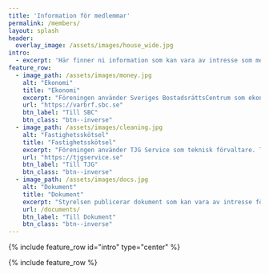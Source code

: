 ```yaml
---
title: 'Information för medlemmar'
permalink: /members/
layout: splash
header:
  overlay_image: /assets/images/house_wide.jpg
intro:
  - excerpt: 'Här finner ni information som kan vara av intresse som medlem i BRF Stenklevsgatan 1' 
feature_row:
  - image_path: /assets/images/money.jpg
    alt: "Ekonomi"
    title: "Ekonomi"
    excerpt: "Föreningen använder Sveriges BostadsrättsCentrum som ekonomisk förvaltare. Alla medlemmar kan logga in på deras hemsida och t.ex. administrera inbetalningar."
    url: "https://varbrf.sbc.se"
    btn_label: "Till SBC"
    btn_class: "btn--inverse"
  - image_path: /assets/images/cleaning.jpg
    alt: "Fastighetsskötsel"
    title: "Fastighetsskötsel"
    excerpt: "Föreningen använder TJG Service som teknisk förvaltare. TJG hjälper oss med städning och löpande skötsel av alla gemensamma utrymmen."
    url: "https://tjgservice.se"
    btn_label: "Till TJG"
    btn_class: "btn--inverse"
  - image_path: /assets/images/docs.jpg
    alt: "Dokument"
    title: "Dokument"
    excerpt: "Styrelsen publicerar dokument som kan vara av intresse för medlemmar. Detta inkluderar: stadgar, årsredovisningar och riktlinjer."
    url: /documents/
    btn_label: "Till Dokument"
    btn_class: "btn--inverse"
---
```


{% include feature_row id="intro" type="center" %}

{% include feature_row  %}
 